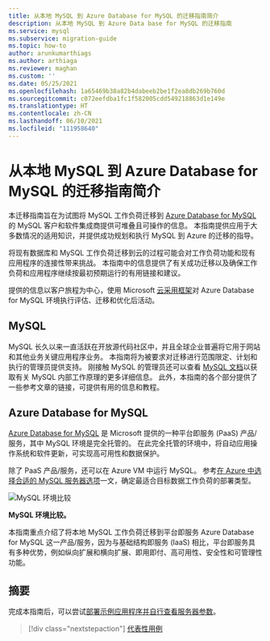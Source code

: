 ```yaml
---
title: 从本地 MySQL 到 Azure Database for MySQL 的迁移指南简介
description: 从本地 MySQL 到 Azure Data base for MySQL 的迁移指南
ms.service: mysql
ms.subservice: migration-guide
ms.topic: how-to
author: arunkumarthiags
ms.author: arthiaga
ms.reviewer: maghan
ms.custom: ''
ms.date: 05/25/2021
ms.openlocfilehash: 1a65469b38a82b4dabeeb2be1f2ea8db269b760d
ms.sourcegitcommit: c072eefdba1fc1f582005cdd549218863d1e149e
ms.translationtype: HT
ms.contentlocale: zh-CN
ms.lasthandoff: 06/10/2021
ms.locfileid: "111958640"
---
```

# <a name="mysql-on-premises-to-azure-database-for-mysql-migration-guide-introduction"></a>从本地 MySQL 到 Azure Database for MySQL 的迁移指南简介

本迁移指南旨在为试图将 MySQL 工作负荷迁移到 [Azure Database for MySQL](../overview.md) 的 MySQL 客户和软件集成商提供可堆叠且可操作的信息。 本指南提供应用于大多数情况的适用知识，并提供成功规划和执行 MySQL 到 Azure 的迁移的指导。

将现有数据库和 MySQL 工作负荷迁移到云的过程可能会对工作负荷功能和现有应用程序的连接性带来挑战。 本指南中的信息提供了有关成功迁移以及确保工作负荷和应用程序继续按最初预期运行的有用链接和建议。

提供的信息以客户旅程为中心，使用 Microsoft [云采用框架](/azure/cloud-adoption-framework/get-started/)对 Azure Database for MySQL 环境执行评估、迁移和优化后活动。

## <a name="mysql"></a>MySQL

MySQL 长久以来一直活跃在开放源代码社区中，并且全球企业普遍将它用于网站和其他业务关键应用程序业务。 本指南将为被要求对迁移进行范围限定、计划和执行的管理员提供支持。 刚接触 MySQL 的管理员还可以查看 [MySQL 文档](https://dev.mysql.com/doc/)以获取有关 MySQL 内部工作原理的更多详细信息。 此外，本指南的各个部分提供了一些参考文章的链接，可提供有用的信息和教程。

## <a name="azure-database-for-mysql"></a>Azure Database for MySQL

[Azure Database for MySQL](../overview.md) 是 Microsoft 提供的一种平台即服务 (PaaS) 产品/服务，其中 MySQL 环境是完全托管的。 在此完全托管的环境中，将自动应用操作系统和软件更新，可实现高可用性和数据保护。

除了 PaaS 产品/服务，还可以在 Azure VM 中运行 MySQL。 参考[在 Azure 中选择合适的 MySQL 服务器选项](../select-right-deployment-type.md)一文，确定最适合目标数据工作负荷的部署类型。

![MySQL 环境比较](./media/image3.jpg)

**MySQL 环境比较。**

本指南重点介绍了将本地 MySQL 工作负荷迁移到平台即服务 Azure Database for MySQL 这一产品/服务，因为与基础结构即服务 (IaaS) 相比，平台即服务具有多种优势，例如纵向扩展和横向扩展、即用即付、高可用性、安全性和可管理性功能。  

## <a name="summary"></a>摘要

完成本指南后，可以尝试[部署示例应用程序并自行查看服务器参数](summary.md#next-steps)。

> [!div class="nextstepaction"]
> [代表性用例](./representative-use-case.md)